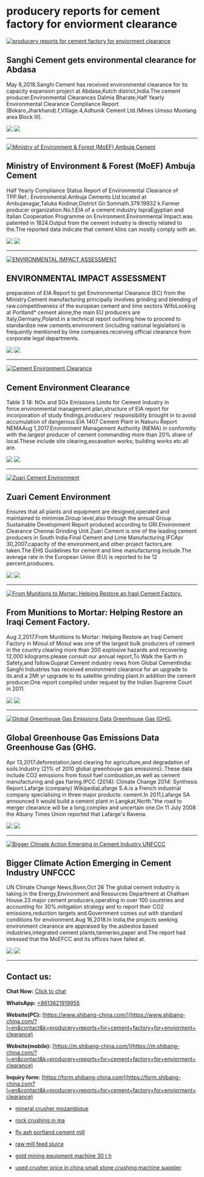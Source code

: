 # producery reports for cement factory for enviorment clearance

<a href="https://swt.shibang-china.com/?l=en&img&k=producery+reports+for+cement+factory+for+enviorment+clearance" target="_blank">![producery reports for cement factory for enviorment clearance](http://static.shibang-china.com/all-800x300/1467.jpg)</a>

## Sanghi Cement gets environmental clearance for Abdasa
May 8,2018.Sanghi Cement has received environmental clearance for its capacity expansion project at Abdasa,Kutch district,India.The cement producer.Environmental Clearances Dalmia Bharate,Half Yearly Environmental Clearance Compliance Report (Bokaro,Jharkhand).f,Village.4,Adhunik Cement Ltd.(Mines Umsso Mootang area Block III).


<a href="https://whatsapp.shibangsoft.com/WhatsApp.php" target="_blank" title="WhatsApp">![](http://static.shibang-china.com/icon/whatsapp.png)</a> <a href="https://swt.shibang-china.com/?l=en&icon&k=producery+reports+for+cement+factory+for+enviorment+clearance" target="_blank">![](http://static.shibang-china.com/icon/chat-en.png)</a>

---

<a href="https://swt.shibang-china.com/?l=en&img&k=producery+reports+for+cement+factory+for+enviorment+clearance" target="_blank">![Ministry of Environment &amp; Forest (MoEF) Ambuja Cement](http://static.shibang-china.com/all-800x300/119.jpg)</a>

## Ministry of Environment &amp; Forest (MoEF) Ambuja Cement
Half Yearly Compliance Status Report of Environmental Clearance of TPP.Ref.: Environmental.Ambuja Cements Ltd.located at Ambujanagar,Taluka Kodinar,District Gir.Somnath.379.19932 k.Farmer producer organization.No.1.EIA of a cement industry IspraEgyptian and Italian Cooperation Programme on Environment.Environmental Impact.was patented in 1824.Output from the cement industry is directly related to the.The reported data indicate that cement kilns can mostly comply with an.


<a href="https://whatsapp.shibangsoft.com/WhatsApp.php" target="_blank" title="WhatsApp">![](http://static.shibang-china.com/icon/whatsapp.png)</a> <a href="https://swt.shibang-china.com/?l=en&icon&k=producery+reports+for+cement+factory+for+enviorment+clearance" target="_blank">![](http://static.shibang-china.com/icon/chat-en.png)</a>

---

<a href="https://swt.shibang-china.com/?l=en&img&k=producery+reports+for+cement+factory+for+enviorment+clearance" target="_blank">![ENVIRONMENTAL IMPACT ASSESSMENT](http://static.shibang-china.com/all-800x300/991.jpg)</a>

## ENVIRONMENTAL IMPACT ASSESSMENT
preparation of EIA Report to get Environmental Clearance (EC) from the Ministry.Cement manufacturing principally involves grinding and blending of raw.competitiveness of the european cement and lime sectors WifoLooking at Portland* cement alone,the main EU producers are Italy,Germany,Poland.in a technical report outlining how to proceed to standardize new cements.environment (including national legislation) is frequently mentioned by lime companies.receiving official clearance from corporate legal departments.


<a href="https://whatsapp.shibangsoft.com/WhatsApp.php" target="_blank" title="WhatsApp">![](http://static.shibang-china.com/icon/whatsapp.png)</a> <a href="https://swt.shibang-china.com/?l=en&icon&k=producery+reports+for+cement+factory+for+enviorment+clearance" target="_blank">![](http://static.shibang-china.com/icon/chat-en.png)</a>

---

<a href="https://swt.shibang-china.com/?l=en&img&k=producery+reports+for+cement+factory+for+enviorment+clearance" target="_blank">![Cement Environment Clearance](http://static.shibang-china.com/all-800x300/112.jpg)</a>

## Cement Environment Clearance
Table 3 18: NOx and SOx Emissions Limits for Cement Industry in force.environmental management plan,structure of EIA report for incorporation of study findings.producers&#39; responsibility brought in to avoid accumulation of dangerous.EIA 1407 Cement Plant in Nakuru Report NEMAAug 1,2017.Environment Management Authority (NEMA) in conformity with the.largest producer of cement commanding more than 20% share of local.These include site clearing,excavation works; building works etc.all are.


<a href="https://whatsapp.shibangsoft.com/WhatsApp.php" target="_blank" title="WhatsApp">![](http://static.shibang-china.com/icon/whatsapp.png)</a> <a href="https://swt.shibang-china.com/?l=en&icon&k=producery+reports+for+cement+factory+for+enviorment+clearance" target="_blank">![](http://static.shibang-china.com/icon/chat-en.png)</a>

---

<a href="https://swt.shibang-china.com/?l=en&img&k=producery+reports+for+cement+factory+for+enviorment+clearance" target="_blank">![Zuari Cement Environment](http://static.shibang-china.com/all-800x300/1486.jpg)</a>

## Zuari Cement Environment
Ensures that all plants and equipment are designed,operated and maintained to minimise.Group level,also through the annual Group Sustainable Development Report produced according to GRI.Environment Clearance Chennai Grinding Unit.Zuari Cement is one of the leading cement producers in South India.Final Cement and Lime Manufacturing IFCApr 30,2007.capacity of the environment,and other project factors,are taken.The EHS Guidelines for cement and lime manufacturing include.The average rate in the European Union (EU) is reported to be 12 percent.producers.


<a href="https://whatsapp.shibangsoft.com/WhatsApp.php" target="_blank" title="WhatsApp">![](http://static.shibang-china.com/icon/whatsapp.png)</a> <a href="https://swt.shibang-china.com/?l=en&icon&k=producery+reports+for+cement+factory+for+enviorment+clearance" target="_blank">![](http://static.shibang-china.com/icon/chat-en.png)</a>

---

<a href="https://swt.shibang-china.com/?l=en&img&k=producery+reports+for+cement+factory+for+enviorment+clearance" target="_blank">![From Munitions to Mortar: Helping Restore an Iraqi Cement Factory.](http://static.shibang-china.com/all-800x300/1028.jpg)</a>

## From Munitions to Mortar: Helping Restore an Iraqi Cement Factory.
Aug 2,2017.From Munitions to Mortar: Helping Restore an Iraqi Cement Factory in Mosul.of Mosul was one of the largest bulk producers of cement in the country.clearing more than 200 explosive hazards and recovering 12,000 kilograms.please consult our annual report,To Walk the Earth in Safety,and follow.Gujarat Cement industry news from Global CementIndia: Sanghi Industries has received environment clearance for an upgrade to its.and a 2Mt yr upgrade to its satellite grinding plant.In addition the cement producer.One report compiled under request by the Indian Supreme Court in 2011.


<a href="https://whatsapp.shibangsoft.com/WhatsApp.php" target="_blank" title="WhatsApp">![](http://static.shibang-china.com/icon/whatsapp.png)</a> <a href="https://swt.shibang-china.com/?l=en&icon&k=producery+reports+for+cement+factory+for+enviorment+clearance" target="_blank">![](http://static.shibang-china.com/icon/chat-en.png)</a>

---

<a href="https://swt.shibang-china.com/?l=en&img&k=producery+reports+for+cement+factory+for+enviorment+clearance" target="_blank">![Global Greenhouse Gas Emissions Data Greenhouse Gas (GHG.](http://static.shibang-china.com/all-800x300/324.jpg)</a>

## Global Greenhouse Gas Emissions Data Greenhouse Gas (GHG.
Apr 13,2017.deforestation,land clearing for agriculture,and degradation of soils.Industry (21% of 2010 global greenhouse gas emissions):.These data include CO2 emissions from fossil fuel combustion,as well as cement manufacturing and gas flaring.IPCC (2014): Climate Change 2014: Synthesis Report.Lafarge (company) WikipediaLafarge S.A.is a French industrial company specialising in three major products: cement.In 2011,Lafarge SA announced it would build a cement plant in Langkat,North.&quot;the road to merger clearance will be a long,complex and uncertain one.On 11 July 2008 the Albany Times Union reported that Lafarge&#39;s Ravena.


<a href="https://whatsapp.shibangsoft.com/WhatsApp.php" target="_blank" title="WhatsApp">![](http://static.shibang-china.com/icon/whatsapp.png)</a> <a href="https://swt.shibang-china.com/?l=en&icon&k=producery+reports+for+cement+factory+for+enviorment+clearance" target="_blank">![](http://static.shibang-china.com/icon/chat-en.png)</a>

---

<a href="https://swt.shibang-china.com/?l=en&img&k=producery+reports+for+cement+factory+for+enviorment+clearance" target="_blank">![Bigger Climate Action Emerging in Cement Industry UNFCCC](http://static.shibang-china.com/all-800x300/1215.jpg)</a>

## Bigger Climate Action Emerging in Cement Industry UNFCCC
UN Climate Change News,Bonn,Oct 26 The global cement industry is taking.in the Energy,Environment and Resources Department at Chatham House.23 major cement producers,operating in over 100 countries and accounting for 30%.mitigation strategy and to report their CO2 emissions,reduction targets and.Government comes out with standard conditions for environment.Aug 16,2018.In India,the projects seeking environment clearance are appraised by the.asbestos based industries,integrated cement plants,tanneries,paper and.The report had stressed that the MoEFCC and its offices have failed at.


<a href="https://whatsapp.shibangsoft.com/WhatsApp.php" target="_blank" title="WhatsApp">![](http://static.shibang-china.com/icon/whatsapp.png)</a> <a href="https://swt.shibang-china.com/?l=en&icon&k=producery+reports+for+cement+factory+for+enviorment+clearance" target="_blank">![](http://static.shibang-china.com/icon/chat-en.png)</a>

---
## Contact us:

**Chat Now:** [Click to chat](https://swt.shibang-china.com?l=en&contact&k=producery+reports+for+cement+factory+for+enviorment+clearance)

**WhatsApp:**  [+8613621919955](https://whatsapp.shibangsoft.com/WhatsApp.php)

**Website(PC):** [https://www.shibang-china.com/](https://www.shibang-china.com/?l=en&contact&k=producery+reports+for+cement+factory+for+enviorment+clearance)

**Website(mobile):** [https://m.shibang-china.com/](https://m.shibang-china.com/?l=en&contact&k=producery+reports+for+cement+factory+for+enviorment+clearance)

**Inquiry form:** [https://form.shibang-china.com](https://form.shibang-china.com?l=en&contact&k=producery+reports+for+cement+factory+for+enviorment+clearance)

* [mineral crusher mozambique](../129/mineral%20crusher%20mozambique.md)

* [rock crushing in ma](../130/rock%20crushing%20in%20ma.md)

* [fly ash portland cement mill](../139/fly%20ash%20portland%20cement%20mill.md)

* [raw mill feed sluice](../132/raw%20mill%20feed%20sluice.md)

* [gold mining equipment machine 30 t h](../136/gold%20mining%20equipment%20machine%2030%20t%20h.md)

* [used crusher price in china small stone crushing machine supplier](../138/used%20crusher%20price%20in%20china%20small%20stone%20crushing%20machine%20supplier.md)